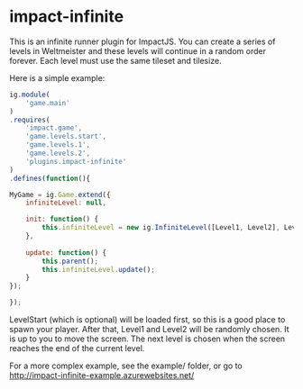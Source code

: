 impact-infinite
===============

This is an infinite runner plugin for ImpactJS.
You can create a series of levels in Weltmeister and these levels will continue in a random order forever.
Each level must use the same tileset and tilesize.

Here is a simple example:

```javascript
ig.module( 
	'game.main' 
)
.requires(
	'impact.game',
	'game.levels.start',
	'game.levels.1',
	'game.levels.2',
	'plugins.impact-infinite'
)
.defines(function(){

MyGame = ig.Game.extend({
	infiniteLevel: null,

	init: function() {
		this.infiniteLevel = new ig.InfiniteLevel([Level1, Level2], LevelStart);
	},
	
	update: function() {
        this.parent();
		this.infiniteLevel.update();
	}
});

});
```

LevelStart (which is optional) will be loaded first, so this is a good place to spawn your player.
After that, Level1 and Level2 will be randomly chosen.
It is up to you to move the screen.  The next level is chosen when the screen reaches the end of the current level.

For a more complex example, see the example/ folder, or go to http://impact-infinite-example.azurewebsites.net/
